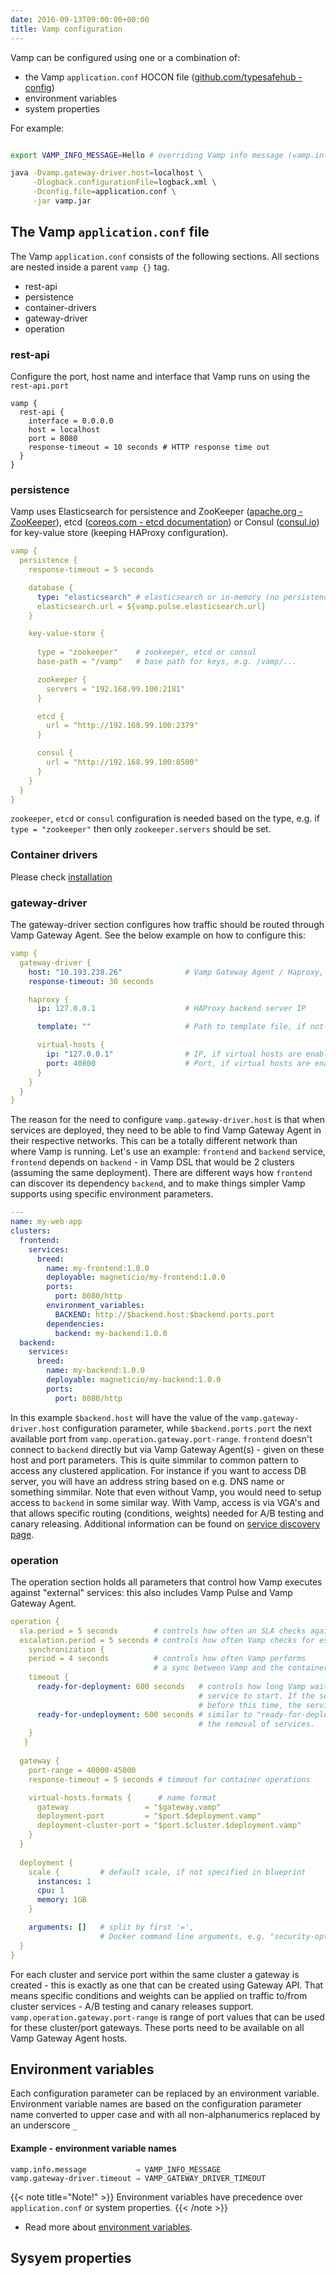 ```yaml
---
date: 2016-09-13T09:00:00+00:00
title: Vamp configuration
---
```


Vamp can be configured using one or a combination of:

- the Vamp `application.conf` HOCON file ([github.com/typesafehub - config](https://github.com/typesafehub/config))
- environment variables
- system properties

For example:
```bash

export VAMP_INFO_MESSAGE=Hello # overriding Vamp info message (vamp.info.message)

java -Dvamp.gateway-driver.host=localhost \
     -Dlogback.configurationFile=logback.xml \
     -Dconfig.file=application.conf \
     -jar vamp.jar
```

## The Vamp `application.conf` file

The Vamp `application.conf` consists of the following sections. All sections are nested inside a parent `vamp {}` tag.

* rest-api
* persistence
* container-drivers
* gateway-driver
* operation

### rest-api
Configure the port, host name and interface that Vamp runs on using the `rest-api.port` 

```
vamp {
  rest-api {
    interface = 0.0.0.0
    host = localhost
    port = 8080
    response-timeout = 10 seconds # HTTP response time out
  }
}    
``` 


### persistence

Vamp uses Elasticsearch for persistence and ZooKeeper ([apache.org - ZooKeeper](https://zookeeper.apache.org/)), etcd ([coreos.com  - etcd documentation](https://coreos.com/etcd/docs/latest/)) or Consul ([consul.io](https://www.consul.io/)) for key-value store (keeping HAProxy configuration). 

```yaml
vamp {
  persistence {
    response-timeout = 5 seconds

    database {
      type: "elasticsearch" # elasticsearch or in-memory (no persistence)
      elasticsearch.url = ${vamp.pulse.elasticsearch.url}
    }

    key-value-store {
    
      type = "zookeeper"    # zookeeper, etcd or consul
      base-path = "/vamp"   # base path for keys, e.g. /vamp/...

      zookeeper {
        servers = "192.168.99.100:2181"
      }

      etcd {
        url = "http://192.168.99.100:2379"
      }

      consul {
        url = "http://192.168.99.100:8500"
      }
    }
  }
}
```

`zookeeper`, `etcd` or `consul` configuration is needed based on the type, e.g. if `type = "zookeeper"` then only `zookeeper.servers` should be set.

### Container drivers

Please check [installation](/documentation/installation)

### gateway-driver

The gateway-driver section configures how traffic should be routed through Vamp Gateway Agent. See the below example on how to configure this:

```yaml
vamp {
  gateway-driver {
    host: "10.193.238.26"              # Vamp Gateway Agent / Haproxy, internal IP.
    response-timeout: 30 seconds

    haproxy {
      ip: 127.0.0.1                    # HAProxy backend server IP

      template: ""                     # Path to template file, if not specified default will be used

      virtual-hosts {
        ip: "127.0.0.1"                # IP, if virtual hosts are enabled
        port: 40800                    # Port, if virtual hosts are enabled
      }
    }
  }
}  
``` 

The reason for the need to configure `vamp.gateway-driver.host` is that when services are deployed, they need to be able to find Vamp Gateway Agent in their respective networks. This can be a totally different network than where Vamp is running.
Let's use an example: `frontend` and `backend` service, `frontend` depends on `backend` - in Vamp DSL that would be 2 clusters (assuming the same deployment).
There are different ways how `frontend` can discover its dependency `backend`, and to make things simpler Vamp supports using specific environment parameters.
 
```yaml
---
name: my-web-app
clusters:
  frontend:
    services:
      breed:
        name: my-frontend:1.0.0
        deployable: magneticio/my-frontend:1.0.0
        ports:
          port: 8080/http
        environment_variables:
          BACKEND: http://$backend.host:$backend.ports.port
        dependencies:
          backend: my-backend:1.0.0
  backend:
    services:
      breed:
        name: my-backend:1.0.0
        deployable: magneticio/my-backend:1.0.0
        ports:
          port: 8080/http

```
In this example `$backend.host` will have the value of the `vamp.gateway-driver.host` configuration parameter, while `$backend.ports.port` the next available port from `vamp.operation.gateway.port-range`.
`frontend` doesn't connect to `backend` directly but via Vamp Gateway Agent(s) - given on these host and port parameters.
This is quite simmilar to common pattern to access any clustered application. 
For instance if you want to access DB server, you will have an address string based on e.g. DNS name or something simmilar.
Note that even without Vamp, you would need to setup access to `backend` in some similar way. 
With Vamp, access is via VGA's and that allows specific routing (conditions, weights) needed for A/B testing and canary releasing.
Additional information can be found on [service discovery page](/documentation/how-vamp-works/service-discovery/).

### operation

The operation section holds all parameters that control how Vamp executes against "external" services: this also includes Vamp Pulse and Vamp Gateway Agent.

```yaml
operation {
  sla.period = 5 seconds        # controls how often an SLA checks against metrics
  escalation.period = 5 seconds # controls how often Vamp checks for escalation events
	synchronization {
    period = 4 seconds          # controls how often Vamp performs
                                # a sync between Vamp and the container driver.
    timeout {
      ready-for-deployment: 600	seconds   # controls how long Vamp waits for a
                                          # service to start. If the service is not started
                                          # before this time, the service is registered as "error"
      ready-for-undeployment: 600 seconds # similar to "ready-for-deployment", but for
                                          # the removal of services.
    }
   }
  
  gateway {
    port-range = 40000-45000
    response-timeout = 5 seconds # timeout for container operations

    virtual-hosts.formats {      # name format
      gateway                 = "$gateway.vamp"
      deployment-port         = "$port.$deployment.vamp"
      deployment-cluster-port = "$port.$cluster.$deployment.vamp"
    }
  }
  
  deployment {
    scale {         # default scale, if not specified in blueprint
      instances: 1
      cpu: 1
      memory: 1GB
    }

    arguments: []   # split by first '=', 
                    # Docker command line arguments, e.g. "security-opt=seccomp:unconfined"
  }
}
```  

For each cluster and service port within the same cluster a gateway is created - this is exactly as one that can be created using Gateway API.
That means specific conditions and weights can be applied on traffic to/from cluster services - A/B testing and canary releases support.
`vamp.operation.gateway.port-range` is range of port values that can be used for these cluster/port gateways. 
These ports need to be available on all Vamp Gateway Agent hosts.


## Environment variables

Each configuration parameter can be replaced by an environment variable.
Environment variable names are based on the configuration parameter name converted to upper case and with all non-alphanumerics replaced by an underscore `_` 

#### Example - environment variable names

```
vamp.info.message           ⇒ VAMP_INFO_MESSAGE
vamp.gateway-driver.timeout ⇒ VAMP_GATEWAY_DRIVER_TIMEOUT
```

{{< note title="Note!" >}}
Environment variables have precedence over `application.conf` or system properties.
{{< /note >}}

* Read more about [environment variables](/documentation/using-vamp/environment-variables/).

## Sysyem properties